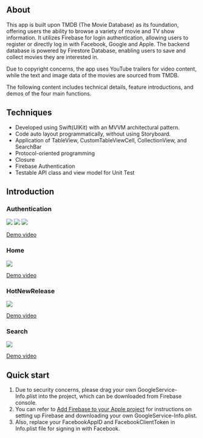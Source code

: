 ## About
This app is built upon TMDB (The Movie Database) as its foundation, offering users the ability to browse a variety of movie and TV show information. It utilizes Firebase for login authentication, allowing users to register or directly log in with Facebook, Google and Apple. The backend database is powered by Firestore Database, enabling users to save and collect movies they are interested in.

Due to copyright concerns, the app uses YouTube trailers for video content, while the text and image data of the movies are sourced from TMDB. 

The following content includes technical details, feature introductions, and demos of the four main functions.


## Techniques

* Developed using Swift(UIKit) with an MVVM architectural pattern.
* Code auto layout programmatically, without using Storyboard.
* Application of TableView, CustomTableViewCell, CollectionView, and SearchBar
* Protocol-oriented programming
* Closure
* Firebase Authentication
* Testable API class and view model for Unit Test

## Introduction
### Authentication

![](images/Authentication.png)
![](images/LogIn.png)
![](images/SignUp.png)

[Demo video](https://youtu.be/hojQ0-4yL6A)

### Home

![](images/Home.png)

[Demo video](https://www.youtube.com/watch?v=4F-UszejoWA)

### HotNewRelease

![](images/HotNewRelease.png)

[Demo video](https://www.youtube.com/watch?v=tuH_Y2zdWZs)

### Search

![](images/Search.png)

[Demo video](https://youtu.be/oYRjc9Gm1ug)

## Quick start
1. Due to security concerns, please drag your own GoogleService-Info.plist into the project, which can be downloaded from Firebase console.
2. You can refer to [Add Firebase to your Apple project](https://firebase.google.com/docs/ios/setup#prerequisites) for instructions on setting up Firebase and downloading your own GoogleService-Info.plist.
3. Also, replace your FacebookAppID and FacebookClientToken in Info.plist file for signing in with Facebook.
